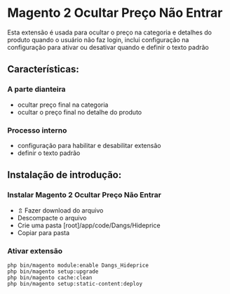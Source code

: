 # Magento 2 Ocultar Preço Não Entrar

Esta extensão é usada para ocultar o preço na categoria e detalhes do produto quando o usuário não faz login, inclui configuração na configuração para ativar ou desativar quando e definir o texto padrão

## Características:

### A parte dianteira
- ocultar preço final na categoria
- ocultar o preço final no detalhe do produto

### Processo interno
- configuração para habilitar e desabilitar extensão
- definir o texto padrão

## Instalação de introdução:

### Instalar Magento 2 Ocultar Preço Não Entrar
- ⇬ Fazer download do arquivo
- Descompacte o arquivo
- Crie uma pasta [root]/app/code/Dangs/Hideprice
- Copiar para pasta

### Ativar extensão

```
php bin/magento module:enable Dangs_Hideprice
php bin/magento setup:upgrade
php bin/magento cache:clean
php bin/magento setup:static-content:deploy
```
